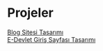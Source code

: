 # Projeler
<a href="https://hulyacrk.github.io/blog/">Blog Sitesi Tasarımı<a/> </br>
<a href="https://hulyacrk.github.io/edevlet/">E-Devlet Giriş Sayfası Tasarımı<a/>
